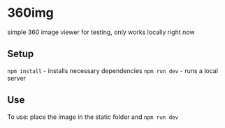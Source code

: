 # 360img
simple 360 image viewer for testing, only works locally right now

## Setup
`npm install` - installs necessary dependencies
`npm run dev` - runs a local server 

## Use

To use: place the image in the static folder and `npm run dev`
